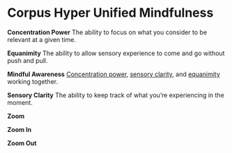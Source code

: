 # Corpus Hyper Unified Mindfulness

<a name="concentration"></a>**Concentration Power** The ability to focus on what you consider to be relevant at a given time.

<a name="equanimity"></a>**Equanimity** The ability to allow sensory experience to come and go without push and pull.

**Mindful Awareness** [Concentration power](#concentration), [sensory clarity](#sensory_clarity), and [equanimity](#equanimity) working together.

<a name="sensory_clarity"></a>**Sensory Clarity** The ability to keep track of what you’re experiencing in the moment.

**Zoom**

**Zoom In**

**Zoom Out**
